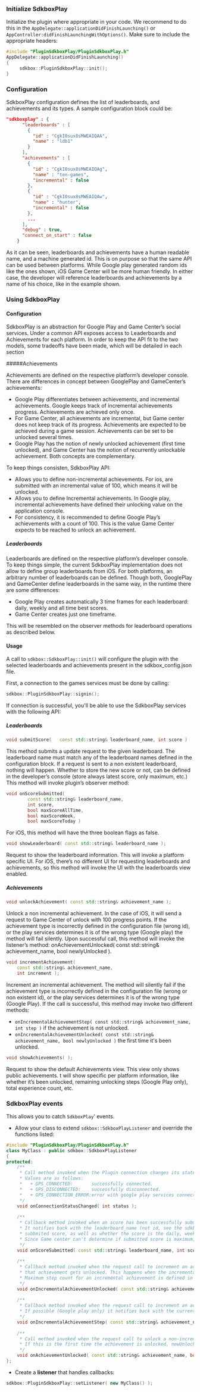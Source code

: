 ### Initialize SdkboxPlay
Initialize the plugin where appropriate in your code. We recommend to do this in the `AppDelegate::applicationDidFinishLaunching()` or `AppController:didFinishLaunchingWithOptions()`. Make sure to include the appropriate headers:

```cpp
#include "PluginSdkboxPlay/PluginSdkboxPlay.h"
AppDelegate::applicationDidFinishLaunching()
{
     sdkbox::PluginSdkboxPlay::init();
}
```

### Configuration

SdkboxPlay configuration defines the list of leaderboards, and achievements and its types.
A sample configuration block could be:

```json
"sdkboxplay" : {
      "leaderboards" : [
        {
          "id" : "CgkI0sux8sMWEAIQAA",
          "name" : "ldb1"
        }
      ],
      "achievements" : [
        {
          "id" : "CgkI0sux8sMWEAIQAg",
          "name" : "ten-games",
          "incremental" : false
        },
        {
          "id" : "CgkI0sux8sMWEAIQAw",
          "name" : "hunter",
          "incremental" : false
        },
        ...
      ],
      "debug" : true,
      "connect_on_start" : false
    }
```

As it can be seen, leaderboards and achievements have a human readable name, and a machine generated id. This is on purpose so that the same API can be used between platforms. While Google play generated random ids like the ones shown, iOS Game Center will be more human friendly. 
In either case, the developer will reference leaderboards and achievements by a name of his choice, like in the example shown.

### Using SdkboxPlay


#### Configuration
SdkboxPlay is an abstraction for Google Play and Game Center’s social services. Under a common API exposes access to Leaderboards and Achievements for each platform.
In order to keep the API fit to the two models, some tradeoffs have been made, which will be detailed in each section

#####Achievements

Achievements are defined on the respective platform’s developer console.
There are differences in concept between GooglePlay and GameCenter’s achievements:
+ Google Play differentiates between achievements, and incremental achievements. Google keeps track of incremental achievements progress. Achievements are achieved only once.
+ For Game Center, all achievements are incremental, but Game center does not keep track of its progress. Achievements are expected to be achieved during a game session. Achievements can be set to be unlocked several times.
+ Google Play has the notion of newly unlocked achievement (first time unlocked), and Game Center has the notion of recurrently unlockable achievement. Both concepts are complementary.

To keep things consisten, SdkboxPlay API:

+ Allows you to define non-incremental achievements. For ios, are submitted with an incremental value of 100, which means it will be unlocked.
+ Allows you to define Incremental achievements. In Google play, incremental achievements have defined their unlocking value on the application console. 
+ For consistency, it is recommended to define Google Play’s achievements with a count of 100. This is the value Game Center expects to be reached to unlock an achievement.

##### Leaderboards

Leaderboards are defined on the respective platform’s developer console.
To keep things simple, the current SdkboxPlay implementation does not allow to define group leaderboards from iOS. For both platforms, an arbitrary number of leaderboards can be defined.
Though both, GooglePlay and GameCenter define leaderboards in the same way, in the runtime there are some differences:

+ Google Play creates automatically 3 time frames for each leaderboard: daily, weekly and all time best scores.
+ Game Center creates just one timeframe.

This will be resembled on the observer methods for leaderboard operations as described below.

#### Usage

A call to `sdkbox::SdkboxPlay::init()` will configure the plugin with the selected leaderboards and achievements present in the sdkbox_config.json file.

First, a connection to the games services must be done by calling:

```cpp
sdkbox::PluginSdkboxPlay::signin();
```

If connection is successful, you'll be able to use the SdkboxPlay services with the following API:

##### Leaderboards

```cpp
void submitScore(   const std::string& leaderboard_name, int score )
```

This method submits a update request to the given leaderboard. The leaderboard name must match any of the leaderboard names defined in the configuration block.
If a request is sent to a non existent leaderboard, nothing will happen.
Whether to store the new score or not, can be defined in the developer’s console (store always latest score, only maximum, etc.)
This method will invoke plugin’s observer method: 

```cpp
void onScoreSubmitted(
        const std::string& leaderboard_name, 
        int score, 
        bool maxScoreAllTime, 
        bool maxScoreWeek, 
        bool maxScoreToday )
```

For iOS, this method will have the three boolean flags as false.

```cpp
void showLeaderboard( const std::string& leaderboard_name );
```

Request to show the leaderboard information. This will invoke a platform specific UI.
For iOS, there’s no different UI for requesting leaderboards and achievements, so this method will invoke the UI with the leaderboards view enabled.

##### Achievements

```cpp
void unlockAchievement( const std::string& achievement_name );
```

Unlock a non incremental achievement. In the case of iOS, it will send a request to Game Center of unlock with 100 progress points.
If the achievement type is incorrectly defined in the configuration file (wrong id), or the play services determines it is of the wrong type (Google play) the method will fail silently.
Upon successful call, this method will invoke the listener’s method: onAchievementUnlocked( const std::string& achievement_name, bool newlyUnlocked ).

```cpp
void incrementAchievement( 
    const std::string& achievement_name, 
    int increment );
```

Increment an incremental achievement.
The method will silently fail if the achievement type is incorrectly defined in the configuration file (wrong or non existent id), or the play services determines it is of the wrong type (Google Play).
If the call is successful, this method may invoke two different methods:
+ `onIncrementalAchievementStep( const std::string& achievement_name, int step )` if the achievement is not unlocked.
+ `onIncrementalAchievementUnlocked( const std::string& achievement_name, bool newlyUnlocked )` the first time it's been unlocked.

```cpp
void showAchievements( );
```

Request to show the default Achievements view. This view only shows public achievements.
t will show specific per platform information, like whether it’s been unlocked, remaining unlocking steps (Google Play only), total experience count, etc.


### SdkboxPlay events
This allows you to catch `SdkboxPlay`' events.

* Allow your class to extend `sdkbox::SdkboxPlayListener` and override the functions listed:
```cpp
#include "PluginSdkboxPlay/PluginSdkboxPlay.h"
class MyClass : public sdkbox::SdkboxPlayListener
{
protected:
    /**
     * Call method invoked when the Plugin connection changes its status.
     * Values are as follows:
     *   + GPS_CONNECTED:       successfully connected.
     *   + GPS_DISCONNECTED:    successfully disconnected.
     *   + GPS_CONNECTION_ERROR:error with google play services connection.
     */
    void onConnectionStatusChanged( int status );
    
    /**
     * Callback method invoked when an score has been successfully submitted to a leaderboard.
     * It notifies back with the leaderboard_name (not id, see the sdkbox_config.json file) and the
     * subbmited score, as well as whether the score is the daily, weekly, or all time best score.
     * Since Game center can't determine if submitted score is maximum, it will send the max score flags as false.
     */
    void onScoreSubmitted( const std::string& leaderboard_name, int score, bool maxScoreAllTime, bool maxScoreWeek, bool maxScoreToday );
    
    /**
     * Callback method invoked when the request call to increment an achievement is succeessful and
     * that achievement gets unlocked. This happens when the incremental step count reaches its maximum value. 
     * Maximum step count for an incremental achievement is defined in the google play developer console.
     */
    void onIncrementalAchievementUnlocked( const std::string& achievement_name );
    
    /**
     * Callback method invoked when the request call to increment an achievement is successful.
     * If possible (Google play only) it notifies back with the current achievement step count.
     */
    void onIncrementalAchievementStep( const std::string& achievement_name, int step );
    
    /**
     * Call method invoked when the request call to unlock a non-incremental achievement is successful.
     * If this is the first time the achievement is unlocked, newUnlocked will be true.
     */
    void onAchievementUnlocked( const std::string& achievement_name, bool newlyUnlocked );
};
```

* Create a __listener__ that handles callbacks:
```cpp
sdkbox::PluginSdkboxPlay::setListener( new MyClass() );
```
